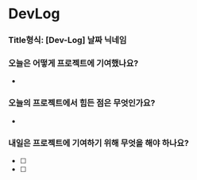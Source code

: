 # DevLog
### Title형식: [Dev-Log] 날짜 닉네임

### **오늘은 어떻게 프로젝트에 기여했나요?**
- 

### **오늘의 프로젝트에서 힘든 점은 무엇인가요?**
- 

### **내일은 프로젝트에 기여하기 위해 무엇을 해야 하나요?**

- [ ] 
- [ ]
